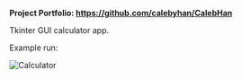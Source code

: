 **Project Portfolio: https://github.com/calebyhan/CalebHan**

Tkinter GUI calculator app.

Example run:

![Calculator](https://cdn.discordapp.com/attachments/905301278647783428/1127321748396851261/image.png)